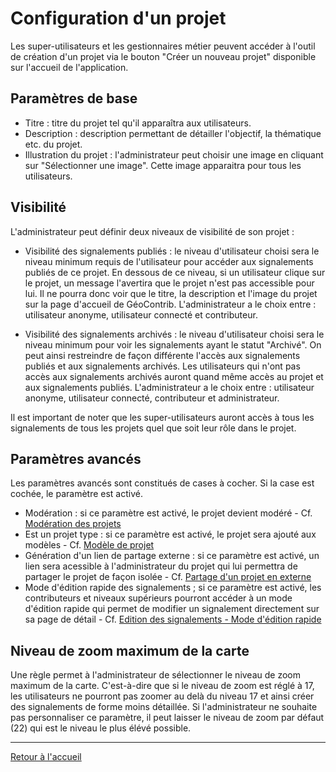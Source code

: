 # Configuration d'un projet

Les super-utilisateurs et les gestionnaires métier peuvent accéder à l'outil de création d'un projet via le bouton "Créer un nouveau projet" disponible sur l'accueil de l'application.

## Paramètres de base

* Titre : titre du projet tel qu'il apparaîtra aux utilisateurs.
* Description : description permettant de détailler l'objectif, la thématique etc. du projet.
* Illustration du projet : l'administrateur peut choisir une image en cliquant sur "Sélectionner une image". Cette image apparaitra pour tous les utilisateurs.

## Visibilité

L'administrateur peut définir deux niveaux de visibilité de son projet :

* Visibilité des signalements publiés : le niveau d'utilisateur choisi sera le niveau minimum requis de l'utilisateur pour accéder aux signalements publiés de ce projet. En dessous de ce niveau, si un utilisateur clique sur le projet, un message l'avertira que le projet n'est pas accessible pour lui. Il ne pourra donc voir que le titre, la description et l'image du projet sur la page d'accueil de GéoContrib. L'administrateur a le choix entre : utilisateur anonyme, utilisateur connecté et contributeur.

* Visibilité des signalements archivés : le niveau d'utilisateur choisi sera le niveau minimum pour voir les signalements ayant le statut "Archivé". On peut ainsi restreindre de façon différente l'accès aux signalements publiés et aux signalements archivés. Les utilisateurs qui n'ont pas accès aux signalements archivés auront quand même accès au projet et aux signalements publiés. L'administrateur a le choix entre : utilisateur anonyme, utilisateur connecté, contributeur et administrateur.

Il est important de noter que les super-utilisateurs auront accès à tous les signalements de tous les projets quel que soit leur rôle dans le projet.

## Paramètres avancés

Les paramètres avancés sont constitués de cases à cocher. Si la case est cochée, le paramètre est activé.

* Modération : si ce paramètre est activé, le projet devient modéré - Cf. [Modération des projets](moderation.md)
* Est un projet type : si ce paramètre est activé, le projet sera ajouté aux modèles - Cf. [Modèle de projet](project_template.md)
* Génération d'un lien de partage externe : si ce paramètre est activé, un lien sera acessible à l'administrateur du projet qui lui permettra de partager le projet de façon isolée - Cf. [Partage d'un projet en externe](project_sharing.md)
* Mode d'édition rapide des signalements ; si ce paramètre est activé, les contributeurs et niveaux supérieurs pourront accéder à un mode d'édition rapide qui permet de modifier un signalement directement sur sa page de détail - Cf. [Edition des signalements - Mode d'édition rapide](feature_editing.md)

## Niveau de zoom maximum de la carte

Une règle permet à l'administrateur de sélectionner le niveau de zoom maximum de la carte. C'est-à-dire que si le niveau de zoom est réglé à 17, les utilisateurs ne pourront pas zoomer au delà du niveau 17 et ainsi créer des signalements de forme moins détaillée. Si l'administrateur ne souhaite pas personnaliser ce paramètre, il peut laisser le niveau de zoom par défaut (22) qui est le niveau le plus élévé possible.

---

[Retour à l'accueil](<index.md>)
